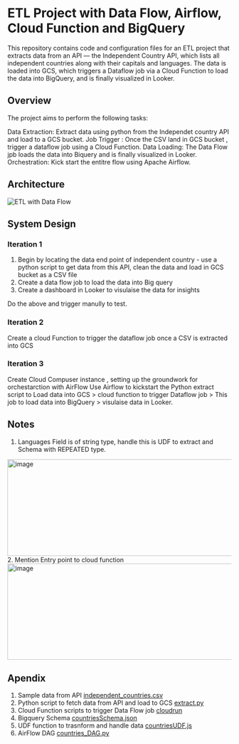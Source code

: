 # ETL Project with Data Flow, Airflow, Cloud Function and BigQuery



This repository contains code and configuration files for an ETL project that extracts data from an API — the Independent Country API, which lists all independent countries along with their capitals and languages. The data is loaded into GCS, which triggers a Dataflow job via a Cloud Function to load the data into BigQuery, and is finally visualized in Looker.


## Overview
The project aims to perform the following tasks:

Data Extraction: Extract data using python from the Independet country API and load to a GCS bucket.
Job Trigger : Once the CSV land in GCS bucket , trigger a dataflow job using a Cloud Function.
Data Loading: The Data Flow jpb loads the data into Biquery and is finally visualized in Looker.
Orchestration: Kick start the entitre flow using Apache Airflow.


## Architecture
![ETL with Data Flow](https://github.com/user-attachments/assets/e59d3d7d-230a-40b6-829c-16bd234da655)



## System Design

### Iteration 1

1. Begin by locating the data end point of independent country - use a python script to get data from this API, clean the data and load in GCS bucket as a CSV file
2. Create a data flow job to load the data into Big query
3. Create a dashboard in Looker to visulaise the data for insights

Do the above and trigger manully to test.

### Iteration 2

Create a cloud Function to trigger the dataflow job once a CSV is extracted into GCS

### Iteration 3

Create Cloud Compuser instance , setting up the groundwork for orchestarction with AirFlow
Use Airflow to kickstart the Python extract script to Load data into GCS > cloud function to trigger Dataflow job > This job to load data into BigQuery > visulaise data in Looker.


## Notes

1. Languages Field is of string type, handle this is UDF to extract and Schema with REPEATED type.
<img width="815" height="217" alt="image" src="https://github.com/user-attachments/assets/60f23fc5-8d46-4b88-8b39-7d4c7490f2db" />
2. Mention Entry point to cloud function
<img width="1073" height="216" alt="image" src="https://github.com/user-attachments/assets/83d1b32a-6b4c-44ee-a7c1-1fa8708eefb5" />


## Apendix 
1. Sample data from API [independent_countries.csv](/independent_countries.csv)
2. Python script to fetch data from API and load to GCS [extract.py](/extract.py)
3. Cloud Function scripts to trigger Data Flow job [cloudrun](cloudrun)
4. Bigquery Schema [countriesSchema.json](countriesSchema.json)
5. UDF function to trasnform and handle data [countriesUDF.js](countriesUDF.js)
6. AirFlow DAG [countries_DAG.py](countries_DAG.py)











